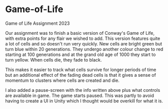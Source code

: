 # Game-of-Life
 Game of Life Assignment 2023

Our assignment was to finish a basic version of Conway's Game of Life, with extra points for any flair we wished to add. This version features quite a lot of cells and so
doesn't run very quickly. New cells are bright green but turn blue within 20 generations. They undergo another colour change to red starting at 100 generations and at the
grand old age of 1000 they start to turn yellow. When cells die, they fade to black.

This makes it easier to track what cells survive for longer periods of time but an additional effect of the fading dead cells is that it gives a sense of momentum to clusters
where cells are created and die.

I also added a pause-screen with the info written above plus what controls are available in game. The game starts paused. This was partly to avoid having to create a UI in
Unity which I thought would be overkill for what it is.
